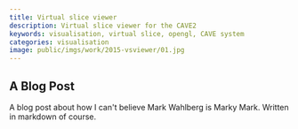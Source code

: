 ```yaml
---
title: Virtual slice viewer
description: Virtual slice viewer for the CAVE2
keywords: visualisation, virtual slice, opengl, CAVE system
categories: visualisation
image: public/imgs/work/2015-vsviewer/01.jpg
---
```


## A Blog Post

A blog post about how I can't believe Mark Wahlberg is Marky Mark.
Written in markdown of course.
